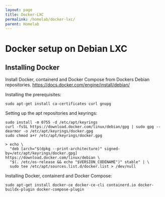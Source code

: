 ```yaml
---
layout: page
title: Docker-LXC
permalink: /homelab/docker-lxc/
parent: Homelab
---
```


# Docker setup on Debian LXC

## Installing Docker

Install Docker, containerd and Docker Compose from Dockers Debian repositories. https://docs.docker.com/engine/install/debian/

Installing the prerequisites:

```
sudo apt-get install ca-certificates curl gnupg
```

Setting up the apt repositories and keyrings:

```
sudo install -m 0755 -d /etc/apt/keyrings
curl -fsSL https://download.docker.com/linux/debian/gpg | sudo gpg --dearmor -o /etc/apt/keyrings/docker.gpg
sudo chmod a+r /etc/apt/keyrings/docker.gpg
```

```
> echo \
  "deb [arch="$(dpkg --print-architecture)" signed-by=/etc/apt/keyrings/docker.gpg] https://download.docker.com/linux/debian \
  "$(. /etc/os-release && echo "$VERSION_CODENAME")" stable" | \
  sudo tee /etc/apt/sources.list.d/docker.list > /dev/null
```

Installing Docker, containerd and Docker Compose:

```
sudo apt-get install docker-ce docker-ce-cli containerd.io docker-buildx-plugin docker-compose-plugin
```